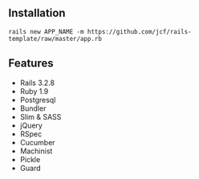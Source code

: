 ## Installation

    rails new APP_NAME -m https://github.com/jcf/rails-template/raw/master/app.rb

## Features

- Rails 3.2.8
- Ruby 1.9
- Postgresql
- Bundler
- Slim & SASS
- jQuery
- RSpec
- Cucumber
- Machinist
- Pickle
- Guard
